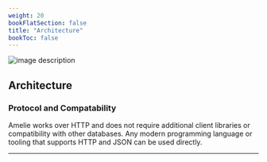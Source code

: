 ```yaml
---
weight: 20
bookFlatSection: false
title: "Architecture"
bookToc: false
---
```


![image description](/docs/architecture/architecture.png)

## Architecture

### Protocol and Compatability

Amelie works over HTTP and does not require additional client libraries or compatibility with other databases.
Any modern programming language or tooling that supports HTTP and JSON can be used directly.

---
